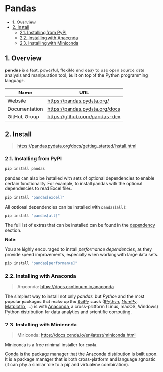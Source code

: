 # Pandas <!-- omit in toc -->

- [1. Overview](#1-overview)
- [2. Install](#2-install)
  - [2.1. Installing from PyPI](#21-installing-from-pypi)
  - [2.2. Installing with Anaconda](#22-installing-with-anaconda)
  - [2.3. Installing with Miniconda](#23-installing-with-miniconda)

## 1. Overview

**pandas** is a fast, powerful, flexible and easy to use open source data analysis and manipulation tool,
built on top of the Python programming language.

| Name          | URL                              |
|---------------|----------------------------------|
| Website       | <https://pandas.pydata.org/>     |
| Documentation | <https://pandas.pydata.org/docs> |
| GitHub Group  | <https://github.com/pandas-dev>  |

## 2. Install

> <https://pandas.pydata.org/docs/getting_started/install.html>

### 2.1. Installing from PyPI

```sh
pip install pandas
```

pandas can also be installed with sets of optional dependencies to enable certain functionality. For example, to install pandas with the optional dependencies to read Excel files.

```sh
pip install "pandas[excel]"
```

All optional dependencies can be installed with `pandas[all]`:

```sh
pip install "pandas[all]"
```

The full list of extras that can be installed can be found in the [dependency section](http://pandas.pydata.org/docs/getting_started/install.html#install-optional-dependencies).

**Note**:

You are highly encouraged to install *performance dependencies*, as they provide speed improvements, especially when working with large data sets.

```sh
pip install "pandas[performance]"
```

### 2.2. Installing with Anaconda

> Anaconda: <https://docs.continuum.io/anaconda>

The simplest way to install not only *pandas*, but *Python* and the most popular packages that make up the [SciPy](https://scipy.org/) stack ([IPython](https://ipython.org/), [NumPy](https://numpy.org/), [Matplotlib](https://matplotlib.org/), ...) is with [Anaconda](https://docs.continuum.io/anaconda/), a cross-platform (Linux, macOS, Windows) Python distribution for data analytics and scientific computing.

### 2.3. Installing with Miniconda

> Miniconda: <https://docs.conda.io/en/latest/miniconda.html>

Miniconda is a free minimal installer for `conda`.

[Conda](https://conda.io/en/latest/) is the package manager that the Anaconda distribution is built upon. It is a package manager that is both cross-platform and language agnostic (it can play a similar role to a pip and virtualenv combination).
